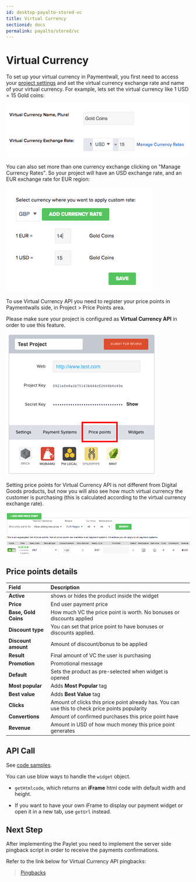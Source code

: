 ```yaml
---
id: desktop-payalto-stored-vc
title: Virtual Currency
sectionid: docs
permalink: payalto/stored/vc
---
```


# Virtual Currency

To set up your virtual currency in Paymentwall, you first need to access your [project settings]() and set the virtual currency exchange rate and name of your virtual currency. For example, lets set the virtual currency like 1 USD = 15 Gold coins:

<div class="docs-img">
    <img src="/textures/pic/payalto/pw_project_vc_exchange_rate.png">
</div>


You can also set more than one currency exchange clicking on "Manage Currency Rates". So your project will have an USD exchange rate, and an EUR exchange rate for EUR region:

<div class="docs-img">
    <img src="/textures/pic/payalto/pw_project_vc_custom_xe.png">
</div>

To use Virtual Currency API you need to register your price points in Paymentwalls side, in Project > Price Points area.

Please make sure your project is configured as **Virtual Currency API** in order to use this feature.

<div class="docs-img">
    <img src="/textures/pic/payalto/pw_project_pricepoints.png">
</div>

Setting price points for Virtual Currency API is not different from Digital Goods products, but now you will also see how much virtual currency the customer is purchasing (this is calculated according to the virtual currency exchange rate). 

<div class="docs-img">
    <img src="/textures/pic/payalto/pw_project_pricepoint_screen.png">
</div>

## Price points details

| Field | Description |
|:---|:---|
|**Active**| shows or hides the product inside the widget |
|**Price**| End user payment price|
|**Base, Gold Coins**| How much VC the price point is worth. No bonuses or discounts applied |
|**Discount type**| You can set that price point to have bonuses or discounts applied. |
|**Discount amount**| Amount of discount/bonus to be applied |
|**Result**| Final amount of VC the user is purchasing |
|**Promotion**| Promotional message |
|**Default**| Sets the product as pre-selected when widget is opened |
|**Most popular**| Adds **Most Popular** tag |
|**Best value**| Adds **Best Value** tag |
|**Clicks**| Amount of clicks this price point already has. You can use this to check price points popularity |
|**Convertions**| Amount of confirmed purchases this price point have |
|**Revenue**| Amount in USD of how much money this price point generates |
 
## API Call

See [code samples](/API-Reference#section-payalto-stored-vc).

You can use blow ways to handle the ```widget``` object.

* ```getHtmlcode```, which returns an **iFrame** html code with default width and height. 

* If you want to have your own iFrame to display our payment widget or open it in a new tab, use ```getUrl``` instead.

## Next Step

After implementing the Paylet you need to implement the server side pingback script in order to receive the payments confirmations.

Refer to the link below for Virtual Currency API pingbacks:

> [Pingbacks](/pingback-default-pingback)